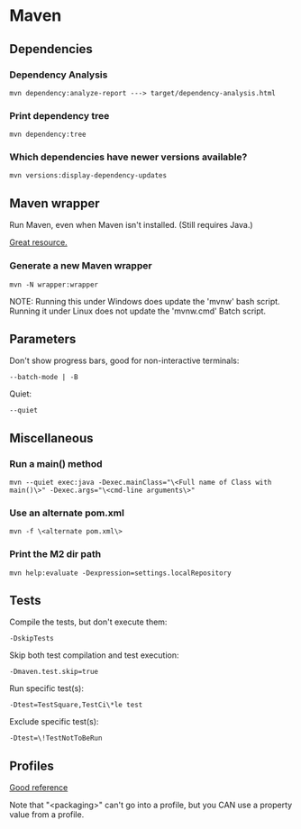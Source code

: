 # Maven

## Dependencies

### Dependency Analysis
```
mvn dependency:analyze-report ---> target/dependency-analysis.html
```

### Print dependency tree
```
mvn dependency:tree
```

### Which dependencies have newer versions available?
```
mvn versions:display-dependency-updates
```

## Maven wrapper

Run Maven, even when Maven isn't installed.  (Still requires Java.)

[Great resource.](https://www.baeldung.com/maven-wrapper)

### Generate a new Maven wrapper
```
mvn -N wrapper:wrapper
```

NOTE: Running this under Windows does update the 'mvnw' bash script.  Running it under Linux does not update the 'mvnw.cmd' Batch script.

## Parameters

Don't show progress bars, good for non-interactive terminals:
```
--batch-mode | -B
```

Quiet:
```
--quiet
```
   
## Miscellaneous

### Run a main() method
```
mvn --quiet exec:java -Dexec.mainClass="\<Full name of Class with main()\>" -Dexec.args="\<cmd-line arguments\>"
```

### Use an alternate pom.xml
```   
mvn -f \<alternate pom.xml\>
```

### Print the M2 dir path
```
mvn help:evaluate -Dexpression=settings.localRepository
```

## Tests
Compile the tests, but don't execute them:
```
-DskipTests
```

Skip both test compilation and test execution:
```
-Dmaven.test.skip=true
```

Run specific test(s):
```
-Dtest=TestSquare,TestCi\*le test
```

Exclude specific test(s):
```
-Dtest=\!TestNotToBeRun
```
   
## Profiles

[Good reference](https://mkyong.com/maven/maven-profiles-example/)

Note that "\<packaging>" can't go into a profile, but you CAN use a property value from a profile.

